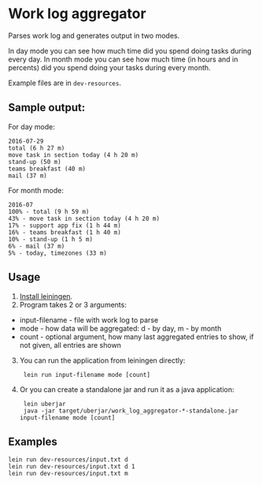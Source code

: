 # Work log aggregator

Parses work log and generates output in two modes.

In day mode you can see how much time did you spend doing tasks during every day.
In month mode you can see how much time (in hours and in percents) did you spend doing your tasks during every month.

Example files are in `dev-resources`.

## Sample output:

For day mode:

    2016-07-29
    total (6 h 27 m)
    move task in section today (4 h 20 m)
    stand-up (50 m)
    teams breakfast (40 m)
    mail (37 m)

For month mode:

    2016-07
    100% - total (9 h 59 m)
    43% - move task in section today (4 h 20 m)
    17% - support app fix (1 h 44 m)
    16% - teams breakfast (1 h 40 m)
    10% - stand-up (1 h 5 m)
    6% - mail (37 m)
    5% - today, timezones (33 m)

## Usage

1. [Install leiningen](http://leiningen.org/#install).
2. Program takes 2 or 3 arguments:
 - input-filename - file with work log to parse
 - mode - how data will be aggregated: d - by day, m - by month
 - count - optional argument, how many last aggregated entries to show, if not given, all entries are shown
3. You can run the application from leiningen directly:

        lein run input-filename mode [count]

4. Or you can create a standalone jar and run it as a java application:

        lein uberjar
        java -jar target/uberjar/work_log_aggregator-*-standalone.jar input-filename mode [count]

## Examples

    lein run dev-resources/input.txt d
    lein run dev-resources/input.txt d 1
    lein run dev-resources/input.txt m
